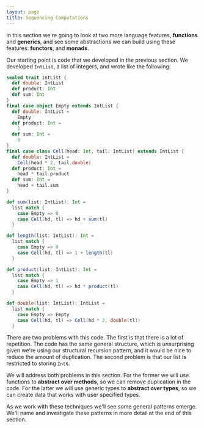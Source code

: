```yaml
---
layout: page
title: Sequencing Computations
---
```


In this section we're going to look at two more language features, **functions** and **generics**, and see some abstractions we can build using these features: **functors**, and **monads**.

Our starting point is code that we developed in the previous section. We developed `IntList`, a list of integers, and wrote like the following:

~~~ scala
sealed trait IntList {
  def double: IntList
  def product: Int
  def sum: Int
}
final case object Empty extends IntList {
  def double: IntList =
    Empty
  def product: Int =
    1
  def sum: Int =
    0
}
final case class Cell(head: Int, tail: IntList) extends IntList {
  def double: IntList =
    Cell(head * 2, tail.double)
  def product: Int =
    head * tail.product
  def sum: Int =
    head + tail.sum
}

def sum(list: IntList): Int =
  list match {
    case Empty => 0
    case Cell(hd, tl) => hd + sum(tl)
  }

def length(list: IntList): Int =
  list match {
    case Empty => 0
    case Cell(hd, tl) => 1 + length(tl)
  }

def product(list: IntList): Int =
  list match {
    case Empty => 1
    case Cell(hd, tl) => hd * product(tl)
  }

def double(list: IntList): IntList =
  list match {
    case Empty => Empty
    case Cell(hd, tl) => Cell(hd * 2, double(tl))
  }
~~~

There are two problems with this code. The first is that there is a lot of repetition. The code has the same general structure, which is unsurprising given we're using our structural recursion pattern, and it would be nice to reduce the amount of duplication. The second problem is that our list is restricted to storing `Int`s.

We will address both problems in this section. For the former we will use functions to **abstract over methods**, so we can remove duplication in the code. For the latter we will use generic types to **abstract over types**, so we can create data that works with user specified types.

As we work with these techniques we'll see some general patterns emerge. We'll name and investigate these patterns in more detail at the end of this section.
